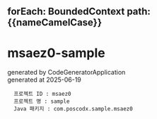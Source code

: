 forEach: BoundedContext
path: {{nameCamelCase}}
---
# msaez0-sample

generated by CodeGeneratorApplication  
generated at 2025-06-19

```
  프로젝트 ID : msaez0
  프로젝트 명 : sample
  Java 패키지 : com.poscodx.sample.msaez0
```
